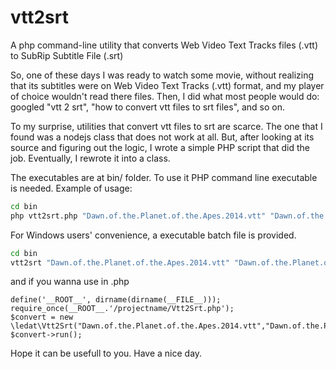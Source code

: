vtt2srt
=======

A php command-line utility that converts Web Video Text Tracks files (.vtt) to SubRip Subtitle File (.srt)

So, one of these days I was ready to watch some movie, without realizing that its subtitles were on Web Video Text Tracks (.vtt) format, and my player of choice wouldn't read there files. Then, I did what most people would do: googled "vtt 2 srt", "how to convert vtt files to srt files", and so on.

To my surprise, utilities that convert vtt files to srt are scarce. The one that I found was a nodejs class that does not work at all. But, after looking at its source and figuring out the logic, I wrote a simple PHP script that did the job. Eventually, I rewrote it into a class.

The executables are at bin/ folder. To use it PHP command line executable is needed. Example of usage:

```sh
cd bin
php vtt2srt.php "Dawn.of.the.Planet.of.the.Apes.2014.vtt" "Dawn.of.the.Planet.of.the.Apes.2014.srt"
```

For Windows users' convenience, a executable batch file is provided.

```sh
cd bin
vtt2srt "Dawn.of.the.Planet.of.the.Apes.2014.vtt" "Dawn.of.the.Planet.of.the.Apes.2014.srt"
```

and if you wanna use in .php
```
define('__ROOT__', dirname(dirname(__FILE__)));
require_once(__ROOT__.'/projectname/Vtt2Srt.php');
$convert = new \ledat\Vtt2Srt("Dawn.of.the.Planet.of.the.Apes.2014.vtt","Dawn.of.the.Planet.of.the.Apes.2014.srt");
$convert->run();
```
Hope it can be usefull to you. Have a nice day.

